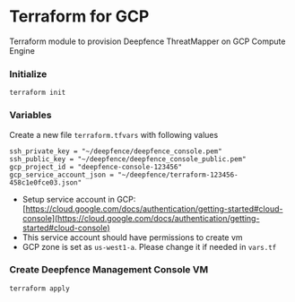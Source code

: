 # Terraform for GCP

Terraform module to provision Deepfence ThreatMapper on GCP Compute Engine

### Initialize
```
terraform init
```

### Variables
Create a new file `terraform.tfvars` with following values
```
ssh_private_key = "~/deepfence/deepfence_console.pem"
ssh_public_key = "~/deepfence/deepfence_console_public.pem"
gcp_project_id = "deepfence-console-123456"
gcp_service_account_json = "~/deepfence/terraform-123456-458c1e0fce03.json"
```
- Setup service account in GCP: [https://cloud.google.com/docs/authentication/getting-started#cloud-console](https://cloud.google.com/docs/authentication/getting-started#cloud-console)
- This service account should have permissions to create vm
- GCP zone is set as `us-west1-a`. Please change it if needed in `vars.tf`

### Create Deepfence Management Console VM
```
terraform apply
```